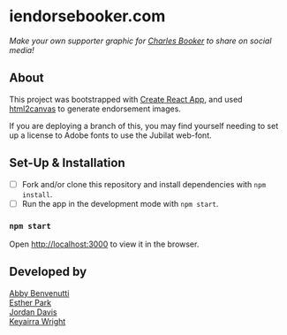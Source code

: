 # iendorsebooker.com

_Make your own supporter graphic for [Charles Booker](https://bookerforkentucky.com/) to share on social media!_

## About

This project was bootstrapped with [Create React App](https://github.com/facebook/create-react-app), and used [html2canvas](https://html2canvas.hertzen.com/) to generate endorsement images.

If you are deploying a branch of this, you may find yourself needing to set up a license to Adobe fonts to use the Jubilat web-font.

## Set-Up & Installation

- [ ] Fork and/or clone this repository and install dependencies with `npm install`.
- [ ] Run the app in the development mode with `npm start`.

### `npm start`

Open [http://localhost:3000](http://localhost:3000) to view it in the browser.

## Developed by

[Abby Benvenutti](https://github.com/abbybenvenutti)<br/>
[Esther Park](https://github.com/epark17)<br/>
[Jordan Davis](https://github.com/jtdavis9311)<br/>
[Keyairra Wright](https://github.com/Keyairra-S-Wright)<br/>
